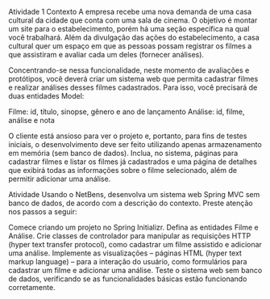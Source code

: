 Atividade 1
Contexto
A empresa recebe uma nova demanda de uma casa cultural da cidade que conta com uma sala de cinema. O objetivo é montar um site para o estabelecimento, porém há uma seção específica na qual você trabalhará. Além da divulgação das ações do estabelecimento, a casa cultural quer um espaço em que as pessoas possam registrar os filmes a que assistiram e avaliar cada um deles (fornecer análises).
 
Concentrando-se nessa funcionalidade, neste momento de avaliações e protótipos, você deverá criar um sistema web que permita cadastrar filmes e realizar análises desses filmes cadastrados. Para isso, você precisará de duas entidades Model:
 
Filme: id, título, sinopse, gênero e ano de lançamento
Análise: id, filme, análise e nota
 
O cliente está ansioso para ver o projeto e, portanto, para fins de testes iniciais, o desenvolvimento deve ser feito utilizando apenas armazenamento em memória (sem banco de dados). Inclua, no sistema, páginas para cadastrar filmes e listar os filmes já cadastrados e uma página de detalhes que exibirá todas as informações sobre o filme selecionado, além de permitir adicionar uma análise.
 
Atividade
Usando o NetBens, desenvolva um sistema web Spring MVC sem banco de dados, de acordo com a descrição do contexto. Preste atenção nos passos a seguir:
 
Comece criando um projeto no Spring Initializr.
Defina as entidades Filme e Análise.
Crie classes de controlador para manipular as requisições HTTP (hyper text transfer protocol), como cadastrar um filme assistido e adicionar uma análise.
Implemente as visualizações – páginas HTML (hyper text markup language) – para a interação do usuário, como formulários para cadastrar um filme e adicionar uma análise.
Teste o sistema web sem banco de dados, verificando se as funcionalidades básicas estão funcionando corretamente.

